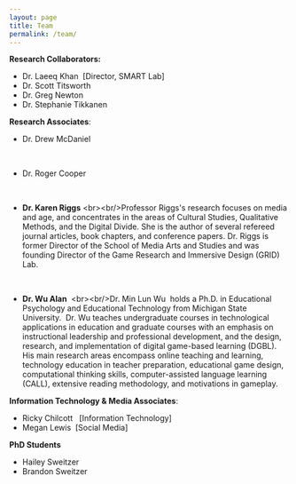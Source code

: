 ```yaml
---
layout: page
title: Team
permalink: /team/
---
```



**Research Collaborators:&nbsp;**

* Dr. Laeeq Khan &nbsp;[Director, SMART Lab]
* Dr. Scott Titsworth
* Dr. Greg Newton
* Dr. Stephanie Tikkanen


**Research Associates**:

* Dr. Drew McDaniel


&nbsp;

* Dr. Roger Cooper


&nbsp;

* **Dr. Karen Riggs**
  &lt;br&gt;&lt;br/&gt;Professor Riggs's research focuses on media and age, and concentrates in the areas of Cultural Studies, Qualitative Methods, and the Digital Divide. She is the author of several refereed journal articles, book chapters, and conference papers. Dr. Riggs is former Director of the School of Media Arts and Studies and was founding Director of the Game Research and Immersive Design (GRID) Lab.


&nbsp;

* **Dr. Wu Alan**&nbsp;
  &lt;br&gt;&lt;br/&gt;Dr. Min Lun Wu &nbsp;holds a Ph.D. in Educational Psychology and Educational Technology from Michigan State University.&nbsp; Dr. Wu teaches undergraduate courses in technological applications in education and graduate courses with an emphasis on instructional leadership and professional development, and the design, research, and implementation of digital game-based learning (DGBL).&nbsp; His main research areas encompass online teaching and learning, technology education in teacher preparation, educational game design, computational thinking skills, computer-assisted language learning (CALL), extensive reading methodology, and motivations in gameplay.


**Information Technology & Media Associates**:

* Ricky Chilcott&nbsp; &nbsp;[Information Technology]
* Megan Lewis &nbsp;[Social Media] &nbsp; &nbsp;&nbsp;


**PhD Students**

* Hailey Sweitzer
* Brandon Sweitzer


&nbsp;